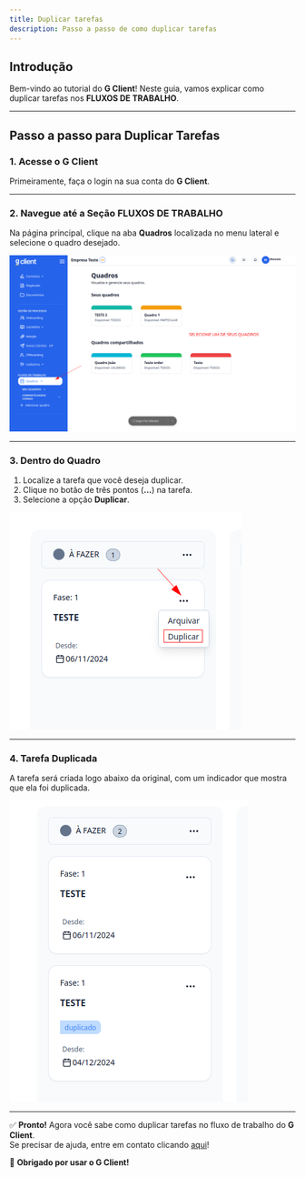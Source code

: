 ```yaml
---
title: Duplicar tarefas
description: Passo a passo de como duplicar tarefas
---
```


## Introdução

Bem-vindo ao tutorial do **G Client**! Neste guia, vamos explicar como duplicar tarefas nos **FLUXOS DE TRABALHO**.

---

## Passo a passo para Duplicar Tarefas

### 1. Acesse o G Client

Primeiramente, faça o login na sua conta do **G Client**.

---

### 2. Navegue até a Seção **FLUXOS DE TRABALHO**

Na página principal, clique na aba **Quadros** localizada no menu lateral e selecione o quadro desejado.

![Exemplo descrito acima](./img/custom-checklist/example-01.png)

---

### 3. Dentro do Quadro

1. Localize a tarefa que você deseja duplicar.
2. Clique no botão de três pontos (**...**) na tarefa.
3. Selecione a opção **Duplicar**.

![Exemplo descrito acima](./img/duplicate-task/example-01.png)

---

### 4. Tarefa Duplicada

A tarefa será criada logo abaixo da original, com um indicador que mostra que ela foi duplicada.

![Exemplo descrito acima](./img/duplicate-task/example-02.png)

---

✅ **Pronto!** Agora você sabe como duplicar tarefas no fluxo de trabalho do **G Client**.  
Se precisar de ajuda, entre em contato clicando [aqui](https://api.whatsapp.com/send?phone=5544997046569&text=Preciso%20de%20ajuda%20sobre%20um%20tutorial)!

🎉 **Obrigado por usar o G Client!**
